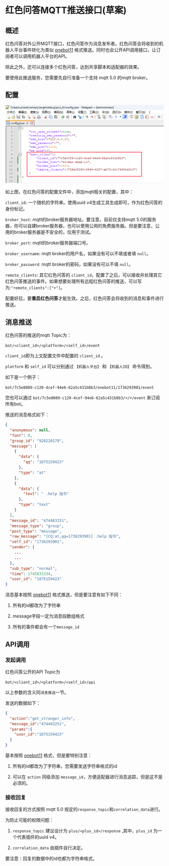 # 红色问答MQTT推送接口(草案)

## 概述

红色问答对外公开MQTT接口，红色问答作为消息发布者。红色问答会将收到的机器人平台事件转化为类似 [onebot11](https://github.com/botuniverse/onebot-11) 格式推送。同时也会公开API调用接口，让订阅者可以调用机器人平台的API。

除此之外，还可以连接多个红色问答，达到共享脚本和适配器的效果。

要使用此推送服务，您需要先自行准备一个支持 mqtt 5.0 的mqtt broker。

## 配置

![alt text](image.png)

如上图，在红色问答的配置文件中，添加mqtt相关的配置，其中：

`client_id`: 一个随机的字符串。使用uuid v4生成工具生成即可，作为红色问答的身份标记。

`broker_host`: mqtt的broker服务器地址。要注意，目前仅支持mqtt 5.0的服务器，你可以自建broker服务器，也可以使用公用的免费服务器。但是要注意，公用的broker服务器是不安全的，仅用于测试。

`broker_port`: mqtt的broker服务器端口号。

`broker_username`: mqtt broker的用户名，如果没有可以不填或者填 `null`。

`broker_password`: mqtt broker的密码，如果没有可以不填 `null`。

`remote_clients`: 其它红色问答的 `client_id`，配置了之后，可以接收并处理其它红色问答推送的事件。如果想要处理所有远程红色问答的推送，可以写为:`"remote_clients":["+"]`。

配置好后，要<strong>重启红色问答</strong>才能生效。之后，红色问答会将收到的消息和事件进行推送。

## 消息推送

红色问答的推送的mqtt Topic为：

`bot/<client_id>/<platform>/<self_id>/event`

`client_id`即为上文配置文件中配置的 `client_id` 。

`platform` 和 `self_id` 可以分别通过 `【机器人平台】` 和 `【机器人ID】` 命令得到。

如下是一个例子：

`bot/7c5e0089-c120-4cef-94e6-62a5c431b8b3/onebot11/1736293901/event`

您也可以通过 `bot/7c5e0089-c120-4cef-94e6-62a5c431b8b3/+/+/event` 来订阅所有bot。

推送的消息格式如下：
```json
{
  "anonymous": null,
  "font": 0,
  "group_id": "920220179",
  "message": [
    {
      "data": {
        "qq": "1875159423"
      },
      "type": "at"
    },
    {
      "data": {
        "text": " .help 指令"
      },
      "type": "text"
    }
  ],
  "message_id": "474483251",
  "message_type": "group",
  "post_type": "message",
  "raw_message": "[CQ:at,qq=1736293901] .help 指令",
  "self_id": "1736293901",
  "sender": {
    ...
    ...
  },
  "sub_type": "normal",
  "time": 1745833334,
  "user_id": "1875159423"
}
```

消息基本按照 [onebot11](https://github.com/botuniverse/onebot-11) 格式推送，但是要注意有如下不同：

1. 所有的id都改为了字符串

2. message字段一定为消息段数组格式

3. 所有的事件都会有一个`message_id`

## API调用

### 发起调用

红色问答公开的API Topic为

`bot/<client_id>/<platform>/<self_id>/api`

以上参数的含义同`消息推送`一节。

发送的数据如下：

```json
{
  "action":"get_stranger_info",
  "message_id":"474483251",
  "params":{
    "user_id":"1875159423"
  }
}
```

基本按照 [onebot11](https://github.com/botuniverse/onebot-11) 格式，但是要特别注意：

1. 所有的id都改为了字符串，您需要发送字符串格式的id

2. 可以在 `action` 同级添加 `message_id`，方便适配器进行消息追踪，但是这不是必须的。

### 接收回复

接收回复的方式按照 mqtt 5.0 规定的`response_topic`和`correlation_data`进行。

为防止可能的权限问题：

1. `response_topic` 建议设计为 `plus/<plus_id>/response` ,其中，`plus_id` 为一个代表插件的uuid v4。

2. `correlation_data` 由插件自行决定。

要注意：回复的数据中的id也都为字符串格式。